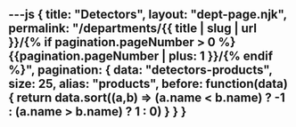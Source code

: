 ---js
{
  title: "Detectors",
  layout: "dept-page.njk",
  permalink: "/departments/{{ title | slug | url }}/{% if pagination.pageNumber > 0 %}{{pagination.pageNumber | plus: 1 }}/{% endif %}",
  pagination: {
    data: "detectors-products",
    size: 25,
    alias: "products",
    before: function(data) { 
    return data.sort((a,b) => (a.name < b.name) ? -1 : (a.name > b.name) ? 1 : 0)
    }
  }
}
---


